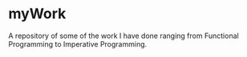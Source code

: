 # myWork
A repository of some of the work I have done ranging from Functional Programming to Imperative Programming.
